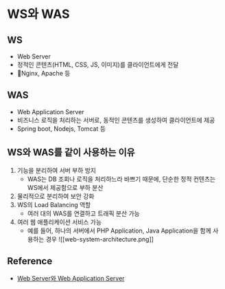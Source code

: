 # WS와 WAS
## WS
- Web Server
- 정적인 콘텐츠(HTML, CSS, JS, 이미지)를 클라이언트에게 전달
- Nginx, Apache 등

## WAS
- Web Application Server
- 비즈니스 로직을 처리하는 서버로, 동적인 콘텐츠를 생성하여 클라이언트에 제공
- Spring boot, Nodejs, Tomcat 등

## WS와 WAS를 같이 사용하는 이유
1. 기능을 분리하여 서버 부하 방지
	- WAS는 DB 조회나 로직을 처리하느라 바쁘기 때문에, 단순한 정적 컨텐츠는 WS에서 제공함으로 부하 분산
2. 물리적으로 분리하여 보안 강화
3. WS의 Load Balancing 역할
	- 여러 대의 WAS를 연결하고 트래픽 분산 가능
4. 여러 웹 애플리케이션 서비스 가능
	- 예를 들어, 하나의 서버에서 PHP Application, Java Application을 함께 사용하는 경우
![[web-system-architecture.png]]
## Reference
<!-- 사용하지 않는 레퍼런스 종류는 삭제 후 업로드 -->
- [Web Server와 Web Application Server](https://velog.io/@gillog/Web-Server%EC%99%80-Web-Application-Server%EC%9D%98-%EC%B0%A8%EC%9D%B4)